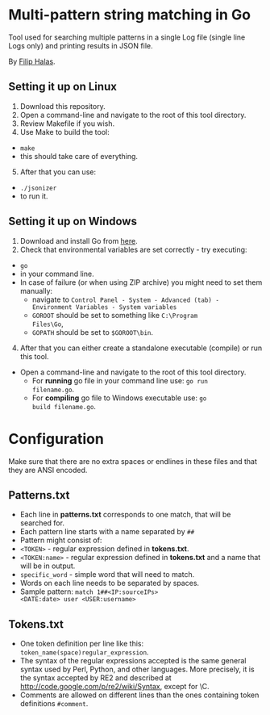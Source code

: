 Multi-pattern string matching in Go
==================
Tool used for searching multiple patterns in a single Log file (single line Logs only) and printing results in JSON file.

By <a href="mailto:xgam33@gmail.com">Filip Halas</a>.

Setting it up on Linux
-----------------------
1. Download this repository.
2. Open a command-line and navigate to the root of this tool directory.
3. Review Makefile if you wish.
4. Use Make to build the tool:
 * <code>make</code>
 * this should take care of everything.
5. After that you can use:
 * <code>./jsonizer</code>
 * to run it.

Setting it up on Windows
-----------------------------
1. Download and install Go from <a href="https://code.google.com/p/go/downloads/list">here</a>.
2. Check that environmental variables are set correctly - try executing:
 * <code>go</code>
 * in your command line.
 * In case of failure (or when using ZIP archive) you might need to set them manually:
    * navigate to <code>Control Panel - System - Advanced (tab) - Environment Variables - System variables</code>
    * <code>GOROOT</code> should be set to something like <code>C:\Program Files\Go</code>,
    * <code>GOPATH</code> should be set to <code>$GOROOT\bin</code>.
4. After that you can either create a standalone executable (compile) or run this tool.
 * Open a command-line and navigate to the root of this tool directory.
    * For <b>running</b> go file in your command line use: <code>go run filename.go</code>.
    * For <b>compiling</b> go file to Windows executable use: <code>go build filename.go</code>.

Configuration
==================
Make sure that there are no extra spaces or endlines in these files and that they are ANSI encoded.

Patterns.txt
-----------------------------
* Each line in <b>patterns.txt</b> corresponds to one match, that will be searched for.
* Each pattern line starts with a name separated by <code>##</code>
* Pattern might consist of:
 * <code>&lt;TOKEN&gt;</code> - regular expression defined in <b>tokens.txt</b>.
 * <code>&lt;TOKEN:name&gt;</code> - regular expression defined in <b>tokens.txt</b> and a name that will be in output.
 * <code>specific_word</code> - simple word that will need to match.
* Words on each line needs to be separated by spaces.
* Sample pattern: <code>match 1##&lt;IP:sourceIPs&gt; &lt;DATE:date&gt; user &lt;USER:username&gt;</code>

Tokens.txt
-----------------------------
* One token definition per line like this: <code>token_name(space)regular_expression</code>.
* The syntax of the regular expressions accepted is the same general syntax used by
Perl, Python, and other languages. 
More precisely, it is the syntax accepted by RE2 and described at http://code.google.com/p/re2/wiki/Syntax, except for \C.
* Comments are allowed on different lines than the ones containing token definitions <code>#comment</code>.
